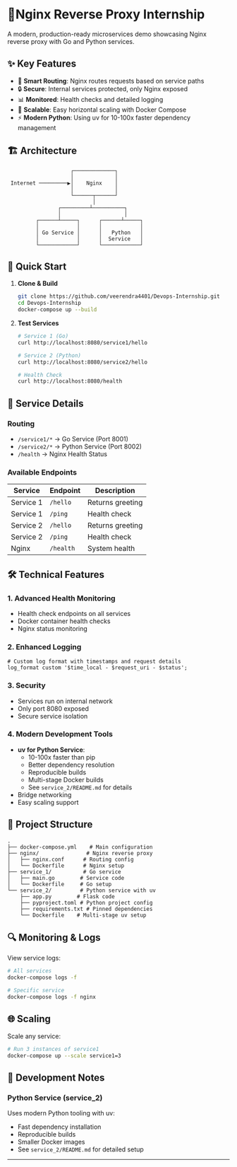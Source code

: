 # 🌟Nginx Reverse Proxy Internship

A modern, production-ready microservices demo showcasing Nginx reverse proxy with Go and Python services.

## ✨ Key Features

- 🔄 **Smart Routing**: Nginx routes requests based on service paths
- 🔒 **Secure**: Internal services protected, only Nginx exposed
- 📊 **Monitored**: Health checks and detailed logging
- 🚀 **Scalable**: Easy horizontal scaling with Docker Compose
- ⚡ **Modern Python**: Using uv for 10-100x faster dependency management

## 🏗️ Architecture

```
                    ┌─────────────┐
                    │             │
 Internet ─────────▶│    Nginx    │
                    │             │
                    └──────┬──────┘
                           │
                ┌─────────┴──────────┐
                │                    │
         ┌──────┴─────┐      ┌──────┴─────┐
         │            │      │            │
         │ Go Service │      │   Python   │
         │            │      │  Service   │
         └────────────┘      └────────────┘
```

## 🚀 Quick Start

1. **Clone & Build**
   ```bash
   git clone https://github.com/veerendra4401/Devops-Internship.git
   cd Devops-Internship
   docker-compose up --build
   ```

2. **Test Services**
   ```bash
   # Service 1 (Go)
   curl http://localhost:8080/service1/hello
   
   # Service 2 (Python)
   curl http://localhost:8080/service2/hello
   
   # Health Check
   curl http://localhost:8080/health
   ```

## 📡 Service Details

### Routing
- `/service1/*` → Go Service (Port 8001)
- `/service2/*` → Python Service (Port 8002)
- `/health` → Nginx Health Status

### Available Endpoints

| Service | Endpoint | Description |
|---------|----------|-------------|
| Service 1 | `/hello` | Returns greeting |
| Service 1 | `/ping` | Health check |
| Service 2 | `/hello` | Returns greeting |
| Service 2 | `/ping` | Health check |
| Nginx | `/health` | System health |

## 🛠️ Technical Features

### 1. Advanced Health Monitoring
- Health check endpoints on all services
- Docker container health checks
- Nginx status monitoring

### 2. Enhanced Logging
```nginx
# Custom log format with timestamps and request details
log_format custom '$time_local - $request_uri - $status';
```

### 3. Security
- Services run on internal network
- Only port 8080 exposed
- Secure service isolation

### 4. Modern Development Tools
- **uv for Python Service**:
  - 10-100x faster than pip
  - Better dependency resolution
  - Reproducible builds
  - Multi-stage Docker builds
  - See `service_2/README.md` for details
- Bridge networking
- Easy scaling support

## 📁 Project Structure
```
.
├── docker-compose.yml    # Main configuration
├── nginx/               # Nginx reverse proxy
│   ├── nginx.conf      # Routing config
│   └── Dockerfile      # Nginx setup
├── service_1/          # Go service
│   ├── main.go        # Service code
│   └── Dockerfile     # Go setup
└── service_2/         # Python service with uv
    ├── app.py        # Flask code
    ├── pyproject.toml # Python project config
    ├── requirements.txt # Pinned dependencies
    └── Dockerfile    # Multi-stage uv setup
```

## 🔍 Monitoring & Logs

View service logs:
```bash
# All services
docker-compose logs -f

# Specific service
docker-compose logs -f nginx
```

## 🌐 Scaling

Scale any service:
```bash
# Run 3 instances of service1
docker-compose up --scale service1=3
```

## 🔧 Development Notes

### Python Service (service_2)
Uses modern Python tooling with uv:
- Fast dependency installation
- Reproducible builds
- Smaller Docker images
- See `service_2/README.md` for detailed setup

---


